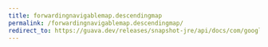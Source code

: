 ```yaml
---
title: forwardingnavigablemap.descendingmap
permalink: /forwardingnavigablemap.descendingmap/
redirect_to: https://guava.dev/releases/snapshot-jre/api/docs/com/google/common/collect/ForwardingNavigableMap.html#descendingMap--
---
```

